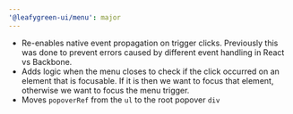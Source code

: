 ```yaml
---
'@leafygreen-ui/menu': major
---
```


- Re-enables native event propagation on trigger clicks. Previously this was done to prevent errors caused by different event handling in React vs Backbone.
- Adds logic when the menu closes to check if the click occurred on an element that is focusable. If it is then we want to focus that element, otherwise we want to focus the menu trigger.
- Moves `popoverRef` from the `ul` to the root popover `div`

